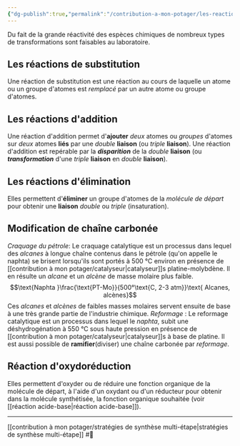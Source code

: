 ```yaml
---
{"dg-publish":true,"permalink":"/contribution-a-mon-potager/les-reactions-de-base-de-la-synthese-organique/"}
---
```


Du fait de la grande réactivité des espèces chimiques de nombreux types de transformations sont faisables au laboratoire.
## Les réactions de substitution
Une réaction de substitution est une réaction au cours de laquelle un atome ou un groupe d'atomes est *remplacé* par un autre atome ou groupe d'atomes.
## Les réactions d'addition
Une réaction d'addition permet d'**ajouter** *deux* atomes ou *groupes* d'atomes sur *deux* atomes **liés** par une *double* **liaison** (ou *triple* **liaison**).
Une réaction d'addition est repérable par la ***disparition*** de la *double* **liaison** (ou ***transformation*** d'une *triple* **liaison** en *double* **liaison**).
## Les réactions d'élimination
Elles permettent d'**éliminer** un groupe d'atomes de la *molécule de départ* pour obtenir une **liaison** *double* ou *triple* (insaturation).
## Modification de chaîne carbonée
*Craquage du pétrole*: Le craquage catalytique est un processus dans lequel des *alcanes* à longue chaîne contenus dans le pétrole (qu'on appelle le naphta) se brisent lorsqu'ils sont portés à 500 °C environ en présence de [[contribution à mon potager/catalyseur\|catalyseur]]s platine-molybdène. Il en résulte un *alcane* et un *alcène* de masse molaire plus faible. $$\text{Naphta }\frac{\text{PT-Mo}}{500°\text{C, 2-3 atm}}\text{ Alcanes, alcènes}$$Ces *alcanes* et *alcènes* de faibles masses molaires servent ensuite de base à une très grande partie de l'industrie chimique.
*Reformage* : Le reformage catalytique est un processus dans lequel le *naphta*, subit une déshydrogénation à 550 °C sous haute pression en présence de [[contribution à mon potager/catalyseur\|catalyseur]]s à base de platine. Il est aussi possible de **ramifier**(diviser) une chaîne carbonée par *reformage*.
## Réaction d'oxydoréduction
Elles permettent d'oxyder ou de réduire une fonction organique de la molécule de départ, à l'aide d'un oxydant ou d'un réducteur pour obtenir dans la molécule synthétisée, la fonction organique souhaitée (voir [[réaction acide-base\|réaction acide-base]]).

---
[[contribution à mon potager/stratégies de synthèse multi-étape\|stratégies de synthèse multi-étape]] #🌲 